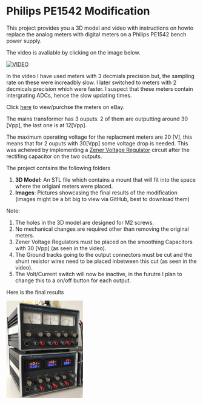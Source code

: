 # Philips PE1542 Modification

This project provides you a 3D model and video with instructions on howto replace the analog meters with digital meters on a Philips PE1542 bench power supply.

The video is avaliable by clicking on the image below.

[![VIDEO](https://img.youtube.com/vi/GQAOcTNk6Aw/0.jpg)](https://www.youtube.com/embed/GQAOcTNk6Aw)

In the video I have used meters with 3 decmials precision but, the sampling rate on these were increadbly slow. I later switched to meters with 2 decmicals precision which were faster. I suspect that these meters contain intergrating ADCs, hence the slow updating times.

Click [here](https://www.ebay.com/itm/114450600499?_trkparms=ispr%3D1&hash=item1aa5c99233:g:H5sAAOSwFT9ffec9&amdata=enc%3AAQAGAAAC0PYe5NmHp%252B2JMhMi7yxGiTJkPrKr5t53CooMSQt2orsSR84A%252FGMxXIqJzFmDq6lDLqUTR3Bl74YVPAzSZgklE7A4E7AafKXuqp5a6Nd8SiAN00fvunW16DeLbMUQN2qul6EoHi%252B%252Bt7qApaOfyBFxUCJLqMMCxBYSup1%252BcuwBOkjAL9nYiLIs0vtt%252B6VI21%252BC%252F37dQEO9wHusG6TuyFzwqdnQUST%252FmsduTEjontwFJ4UM4nT0vx49mEb%252FwYXxf7QZIl1mX9QrMmSryWw1D0w2GRvI70cyYweEGdHCIHEHoBkTrA0rusmiEIuDlfQZGT6%252Fd3PcgBDTEgEjSoK8pHdr6SSF8eAxbLqFHibaLOCjcL220E5c%252FTC%252BcF4s%252BnzK2iYVNSd7OErDWTlBXFqnTSvZEdAstSwEL2f9JVv%252FnyuUQt8%252BjDJUj5P49pzn8gA4xGiGHqdT%252BCCIZbGSF0YA290wjOF3L%252FQpRQ%252Fk4VZHvo81HNkp4UgSKN2S7Vfm%252BcTz3FhSiCmPTuJg1PiPEsNcNr4uTT0wIaoIDLr22haHb9i5UCqDOfzeoon9nIzbMtnSmcO8Ez9X6VtZNR%252BRcqijGwjzu9pfadEb%252BJAhkfA05cXn75IvRsZhekc0Lj11zd3N9Hym3Dnqso8%252FBqTFDcHq234R2pafUbhKoNu1jPdnpbbJdJRz9f3zeeB6TdhhOX17OQjecESP7d6HwRMP7lidA48OqfqC6r2V0s%252BMnmNNdIRn%252B3kS0iwNnV42TNg15es3MJr36bh94%252BHSWFGjc%252F4o%252BGng%252FuxS45IB1H%252B6adGcX2mKAsY50goUns8cHRqd3%252B9arSwqwTh3LWY%252F%252FvCJIYPJ%252B6BE3K%252FO3PAKH1BGZE80LFIwzsV17C%252BswOankD7PvO24uSTfIGnYHf4FqP5Bmaq75B9P3IlHE1jQHSk%252BtWaqsnLRMO1LZqLxUegxWp%252BZxXVysHSOmg%253D%253D%7Cclp%3A2334524%7Ctkp%3ABFBMipq295Zf) to view/purchse the meters on eBay.

The mains transformer has 3 ouputs. 2 of them are outputting around 30 [Vpp], the last one is at 12[Vpp].

The maximum operating voltage for the replacment meters are 20 [V], this means that for 2 ouputs with 30[Vpp] some voltage drop is needed. This was acheived by implementing a [Zener Voltage Regulator](https://www.electronics-tutorials.ws/diode/diode_7.html) circuit after the rectifing capacitor on the two outputs.

The project contains the following folders
1. **3D Model:** An STL file which contains a mount that will fit into the space where the origianl meters were placed.
2. **Images**: Pictures showcasing the final results of the modification (images might be a bit big to view via GitHub, best to download them)

Note: 
1. The holes in the 3D model are designed for M2 screws.
2. No mechanical changes are required other than removing the original meters.
3. Zener Voltage Regulators must be placed on the smoothing Capacitors with 30 [Vpp] (as seen in the video).
4. The Ground tracks going to the output connectors must be cut and the shunt resistor wires need to be placed inbetween this cut (as seen in the video).
5. The Volt/Current switch will now be inactive, in the furutre I plan to change this to a on/off button for each output.

Here is the final results

<img src="https://github.com/Skitter-JP/Philips_PE1542_Modification/blob/main/Images/Final_result_3_decimals.JPG" width=40% height=40%>

